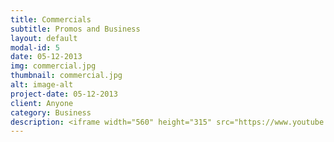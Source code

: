 ```yaml
---
title: Commercials
subtitle: Promos and Business
layout: default
modal-id: 5
date: 05-12-2013
img: commercial.jpg
thumbnail: commercial.jpg
alt: image-alt
project-date: 05-12-2013
client: Anyone
category: Business
description: <iframe width="560" height="315" src="https://www.youtube.com/embed/fM2y503de0c" frameborder="0" allowfullscreen></iframe> Sampson has appeared in multiple television commercials and would be a great get for yours. He's easygoing, can ride indoors and out, and loves the camera.
---
```


